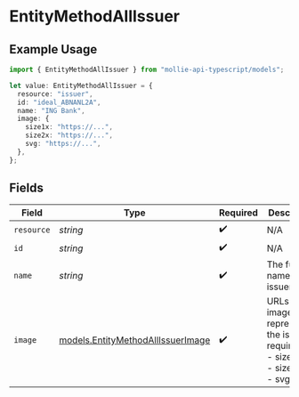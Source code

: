 # EntityMethodAllIssuer

## Example Usage

```typescript
import { EntityMethodAllIssuer } from "mollie-api-typescript/models";

let value: EntityMethodAllIssuer = {
  resource: "issuer",
  id: "ideal_ABNANL2A",
  name: "ING Bank",
  image: {
    size1x: "https://...",
    size2x: "https://...",
    svg: "https://...",
  },
};
```

## Fields

| Field                                                                           | Type                                                                            | Required                                                                        | Description                                                                     | Example                                                                         |
| ------------------------------------------------------------------------------- | ------------------------------------------------------------------------------- | ------------------------------------------------------------------------------- | ------------------------------------------------------------------------------- | ------------------------------------------------------------------------------- |
| `resource`                                                                      | *string*                                                                        | :heavy_check_mark:                                                              | N/A                                                                             | issuer                                                                          |
| `id`                                                                            | *string*                                                                        | :heavy_check_mark:                                                              | N/A                                                                             | ideal_ABNANL2A                                                                  |
| `name`                                                                          | *string*                                                                        | :heavy_check_mark:                                                              | The full name of the issuer.                                                    | ING Bank                                                                        |
| `image`                                                                         | [models.EntityMethodAllIssuerImage](../models/entitymethodallissuerimage.md)    | :heavy_check_mark:                                                              | URLs of images representing the issuer.<br/>required:<br/>  - size1x<br/>  - size2x<br/>  - svg |                                                                                 |